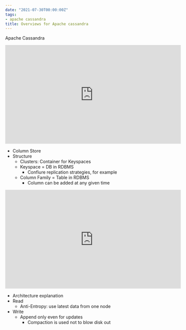```yaml
---
date: "2021-07-30T00:00:00Z"
tags:
- apache cassandra
title: Overviews for Apache cassandra
---
```


Apache Cassandra

<iframe width="560" height="315" src="https://www.youtube.com/embed/iDhIjrJ7hG0" title="YouTube video player" frameborder="0" allow="accelerometer; autoplay; clipboard-write; encrypted-media; gyroscope; picture-in-picture" allowfullscreen></iframe>

* Column Store
* Structure
    * Clusters: Container for Keyspaces
    * Keyspace = DB in RDBMS
	     * Confiure replication strategies, for example
	* Column Family = Table in RDBMS
	     * Column can be added at any given time


<iframe width="560" height="315" src="https://www.youtube.com/embed/oawc4doC76U" title="YouTube video player" frameborder="0" allow="accelerometer; autoplay; clipboard-write; encrypted-media; gyroscope; picture-in-picture" allowfullscreen></iframe>

* Architecture explanation
* Read
    * Anti-Entropy: use latest data from one node
* Write
    * Append only even for updates
    	* Compaction is used not to blow disk out
